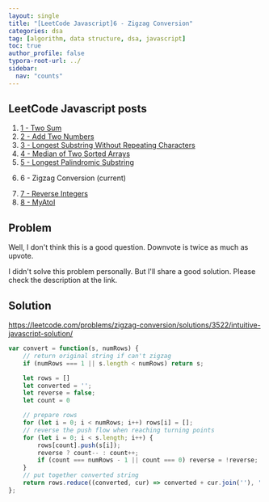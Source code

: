```yaml
---
layout: single
title: "[LeetCode Javascript]6 - Zigzag Conversion"
categories: dsa
tag: [algorithm, data structure, dsa, javascript]
toc: true
author_profile: false
typora-root-url: ../
sidebar:
  nav: "counts"
---
```


<nav class="cods"><h2>LeetCode Javascript posts</h2><ol><li><a href="/dsa/LeetCode_Javascript~1_-_Two_Sum">1 - Two Sum</a></li><li><a href="/dsa/LeetCode_Javascript~2_-_Add_Two_Numbers">2 - Add Two Numbers</a></li><li><a href="/dsa/LeetCode_Javascript~3_-_Longest_Substring_Without_Repeating_Characters">3 - Longest Substring Without Repeating Characters</a></li><li><a href="/dsa/LeetCode_Javascript~4_-_Median_of_Two_Sorted_Arrays">4 - Median of Two Sorted Arrays</a></li><li><a href="/dsa/LeetCode_Javascript~5_-_Longest_Palindromic_Substring">5 - Longest Palindromic Substring</a></li><li><p>6 - Zigzag Conversion (current)</p></li><li><a href="/dsa/LeetCode_Javascript~7_-_Reverse_Integers">7 - Reverse Integers</a></li><li><a href="/dsa/LeetCode_Javascript~8_-_MyAtoI">8 - MyAtoI</a></li></ol></nav>


## Problem

Well, I don't think this is a good question.
Downvote is twice as much as upvote.

I didn't solve this problem personally.
But I'll share a good solution. Please check the description at the link.

## Solution

https://leetcode.com/problems/zigzag-conversion/solutions/3522/intuitive-javascript-solution/

```javascript
var convert = function(s, numRows) {
    // return original string if can't zigzag
    if (numRows === 1 || s.length < numRows) return s;

    let rows = []
    let converted = '';
    let reverse = false;
    let count = 0

    // prepare rows
    for (let i = 0; i < numRows; i++) rows[i] = [];
    // reverse the push flow when reaching turning points
    for (let i = 0; i < s.length; i++) {
        rows[count].push(s[i]);
        reverse ? count-- : count++;
        if (count === numRows - 1 || count === 0) reverse = !reverse;
    }
    // put together converted string
    return rows.reduce((converted, cur) => converted + cur.join(''), '');
};
```




